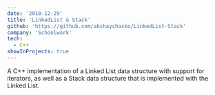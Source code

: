 ```yaml
---
date: '2018-12-29'
title: 'LinkedList & Stack'
github: 'https://github.com/akshaychacko/LinkedList-Stack'
company: 'Schoolwork'
tech:
  - C++
showInProjects: true
---
```


A C++ implementation of a Linked List data structure with support for iterators, as well as a Stack data structure that is implemented with the Linked List.

